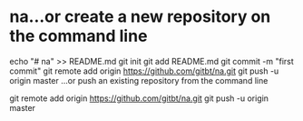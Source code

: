 # na…or create a new repository on the command line

echo "# na" >> README.md
git init
git add README.md
git commit -m "first commit"
git remote add origin https://github.com/gitbt/na.git
git push -u origin master
…or push an existing repository from the command line

git remote add origin https://github.com/gitbt/na.git
git push -u origin master
